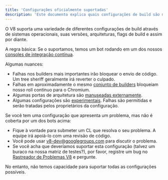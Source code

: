 ```yaml
---
title: 'Configurações oficialmente suportadas'
description: 'Este documento explica quais configurações de build são mantidas pela equipe do V8.'
---
```

O V8 suporta uma variedade de diferentes configurações de build através de sistemas operacionais, suas versões, arquiteturas, flags de build e assim por diante.

A regra básica: Se o suportamos, temos um bot rodando em um dos nossos [consoles de integração contínua](https://ci.chromium.org/p/v8/g/main/console).

Algumas nuances:

- Falhas nos builders mais importantes irão bloquear o envio de código. Um tree sheriff geralmente irá reverter o culpado.
- Falhas em aproximadamente o mesmo [conjunto de builders](https://chromium.googlesource.com/infra/infra/+/main/infra/services/lkgr_finder/config/v8_cfg.pyl) bloqueiam nosso roll contínuo para o Chromium.
- Algumas portas de arquitetura são [manuseadas externamente](/docs/ports).
- Algumas configurações são [experimentais](https://ci.chromium.org/p/v8/g/experiments/console). Falhas são permitidas e serão tratadas pelos proprietários da configuração.

Se você tem uma configuração que apresenta um problema, mas não é coberta por um dos bots acima:

- Fique à vontade para submeter um CL que resolva o seu problema. A equipe irá apoiá-lo com uma revisão de código.
- Você pode usar [v8-dev@googlegroups.com](mailto:v8-dev@googlegroups.com) para discutir o problema.
- Se você acha que deveríamos suportar esta configuração (talvez um buraco na nossa matriz de testes?), por favor, registre um bug no [Rastreador de Problemas V8](https://bugs.chromium.org/p/v8/issues/entry) e pergunte.

No entanto, não temos capacidade para suportar todas as configurações possíveis.

